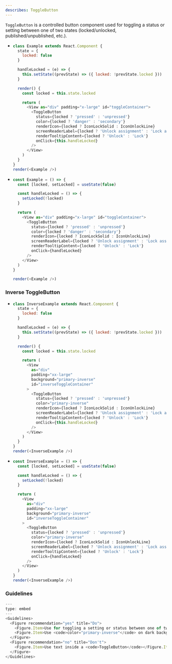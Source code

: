 ```yaml
---
describes: ToggleButton
---
```


`ToggleButton` is a controlled button component used for toggling a status or setting
between one of two states (locked/unlocked, published/unpublished, etc.).

- ```javascript
  class Example extends React.Component {
    state = {
      locked: false
    }

    handleLocked = (e) => {
      this.setState((prevState) => ({ locked: !prevState.locked }))
    }

    render() {
      const locked = this.state.locked

      return (
        <View as="div" padding="x-large" id="toggleContainer">
          <ToggleButton
            status={locked ? 'pressed' : 'unpressed'}
            color={locked ? 'danger' : 'secondary'}
            renderIcon={locked ? IconLockSolid : IconUnlockLine}
            screenReaderLabel={locked ? 'Unlock assignment' : 'Lock assignment'}
            renderTooltipContent={locked ? 'Unlock' : 'Lock'}
            onClick={this.handleLocked}
          />
        </View>
      )
    }
  }
  render(<Example />)
  ```

- ```js
  const Example = () => {
    const [locked, setLocked] = useState(false)

    const handleLocked = () => {
      setLocked(!locked)
    }

    return (
      <View as="div" padding="x-large" id="toggleContainer">
        <ToggleButton
          status={locked ? 'pressed' : 'unpressed'}
          color={locked ? 'danger' : 'secondary'}
          renderIcon={locked ? IconLockSolid : IconUnlockLine}
          screenReaderLabel={locked ? 'Unlock assignment' : 'Lock assignment'}
          renderTooltipContent={locked ? 'Unlock' : 'Lock'}
          onClick={handleLocked}
        />
      </View>
    )
  }

  render(<Example />)
  ```

### Inverse ToggleButton

- ```javascript
  class InverseExample extends React.Component {
    state = {
      locked: false
    }

    handleLocked = (e) => {
      this.setState((prevState) => ({ locked: !prevState.locked }))
    }

    render() {
      const locked = this.state.locked

      return (
        <View
          as="div"
          padding="xx-large"
          background="primary-inverse"
          id="inverseToggleContainer"
        >
          <ToggleButton
            status={locked ? 'pressed' : 'unpressed'}
            color="primary-inverse"
            renderIcon={locked ? IconLockSolid : IconUnlockLine}
            screenReaderLabel={locked ? 'Unlock assignment' : 'Lock assignment'}
            renderTooltipContent={locked ? 'Unlock' : 'Lock'}
            onClick={this.handleLocked}
          />
        </View>
      )
    }
  }
  render(<InverseExample />)
  ```

- ```js
  const InverseExample = () => {
    const [locked, setLocked] = useState(false)

    const handleLocked = () => {
      setLocked(!locked)
    }

    return (
      <View
        as="div"
        padding="xx-large"
        background="primary-inverse"
        id="inverseToggleContainer"
      >
        <ToggleButton
          status={locked ? 'pressed' : 'unpressed'}
          color="primary-inverse"
          renderIcon={locked ? IconLockSolid : IconUnlockLine}
          screenReaderLabel={locked ? 'Unlock assignment' : 'Lock assignment'}
          renderTooltipContent={locked ? 'Unlock' : 'Lock'}
          onClick={handleLocked}
        />
      </View>
    )
  }
  render(<InverseExample />)
  ```

### Guidelines

```js
---
type: embed
---
<Guidelines>
  <Figure recommendation="yes" title="Do">
    <Figure.Item>Use for toggling a setting or status between one of two states</Figure.Item>
    <Figure.Item>Use <code>color="primary-inverse"</code> on dark backgrounds so your icon and tooltip are visible</Figure.Item>
  </Figure>
  <Figure recommendation="no" title="Don't">
    <Figure.Item>Use text inside a <code>ToggleButton</code></Figure.Item>
  </Figure>
</Guidelines>
```
